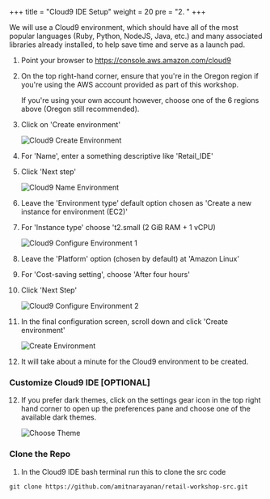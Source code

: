 +++
title = "Cloud9 IDE Setup"
weight = 20
pre = "2. "
+++

We will use a Cloud9 environment, which should have all of the most popular languages (Ruby, Python, NodeJS, Java, etc.) and many associated libraries already installed, to help save time and serve as a launch pad.


1. Point your browser to https://console.aws.amazon.com/cloud9

2. On the top right-hand corner, ensure that you're in the Oregon region if you're using the AWS account provided as part of this workshop. 

   If you're using your own account however, choose one of the 6 regions above (Oregon still recommended).

2. Click on 'Create environment'

   ![Cloud9 Create Environment](/images/cloud_9_create_environment.png)
   
3. For 'Name', enter a something descriptive like 'Retail_IDE' 

4. Click 'Next step'

   ![Cloud9 Name Environment](/images/cloud_9_name_environment.png)
   
5. Leave the 'Environment type' default option chosen as 'Create a new instance for environment (EC2)'

6. For 'Instance type' choose 't2.small (2 GiB RAM + 1 vCPU)

   ![Cloud9 Configure Environment 1](/images/cloud_9_configure_environment.png)
   
7. Leave the 'Platform' option (chosen by default) at 'Amazon Linux' 

8. For 'Cost-saving setting', choose 'After four hours'

9. Click 'Next Step'

   ![Cloud9 Configure Environment 2](/images/cloud_9_configure_environment_2.png)          

   
10. In the final configuration screen, scroll down and click 'Create environment'

    ![Create Environment](/images/cloud_9_create_environment_final.png)
    
11. It will take about a minute for the Cloud9 environment to be created.

### Customize Cloud9 IDE [OPTIONAL]

12. If you prefer dark themes, click on the settings gear icon in the top right hand corner to open up the preferences pane and choose one of the available dark themes.

    ![Choose Theme](/images/cloud_9_themes.png)
    

### Clone the Repo

1. In the Cloud9 IDE bash terminal run this to clone the src code

```shell
git clone https://github.com/amitnarayanan/retail-workshop-src.git
```

